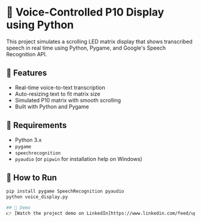 # 🎤 Voice-Controlled P10 Display using Python

This project simulates a scrolling LED matrix display that shows transcribed speech in real time using Python, Pygame, and Google's Speech Recognition API.

## 🔧 Features
- Real-time voice-to-text transcription
- Auto-resizing text to fit matrix size
- Simulated P10 matrix with smooth scrolling
- Built with Python and Pygame

## 🧪 Requirements
- Python 3.x
- `pygame`
- `speechrecognition`
- `pyaudio` (or `pipwin` for installation help on Windows)

## 🚀 How to Run
```bash
pip install pygame SpeechRecognition pyaudio
python voice_display.py

## 🎥 Demo
👉 [Watch the project demo on LinkedIn]https://www.linkedin.com/feed/update/urn:li:activity:7329801374588682240/
